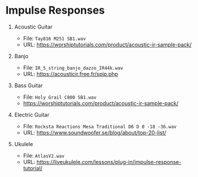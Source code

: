 # Impulse Responses

1. Acoustic Guitar
    - File: `Tay816 M251 SB1.wav`
    - URL: https://worshiptutorials.com/product/acoustic-ir-sample-pack/

2. Banjo
    - File: `IR_5_string_banjo_dazzo_IR44k.wav`
    - URL: https://acousticir.free.fr/spip.php

3. Bass Guitar
    - File: `Holy Grail C800 SB1.wav`
    - https://worshiptutorials.com/product/acoustic-ir-sample-pack/

4. Electric Guitar
    - File: `Rocksta Reactions Mesa Traditional D6 D 0 -18 -36.wav`
    - URL: https://www.soundwoofer.se/blog/about/top-20-list/

5. Ukulele
    - File: `AtlasV2.wav`
    - URL: https://liveukulele.com/lessons/plug-in/impulse-response-tutorial/
